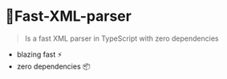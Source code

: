 # 🚀Fast-XML-parser

> Is a fast XML parser in TypeScript with zero dependencies

- blazing fast ⚡
- zero dependencies 📦
